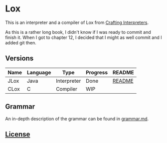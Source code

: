 # Lox

This is an interpreter and a compiler of Lox from [Crafting Interpreters](http://craftinginterpreters.com).

As this is a rather long book, I didn't know if I was ready to commit and finish it. When I got to chapter 12, I decided that I might as well commit and I added git then.


## Versions

| Name | Language | Type        | Progress | README         |
|------|----------|-------------|----------|----------------|
| JLox | Java     | Interpreter | Done     | [README](jlox) |
| CLox | C        | Compiler    | WIP      | |

## Grammar

An in-depth description of the grammar can be found in [grammar.md](grammar.md).

## [License](LICENSE.md)